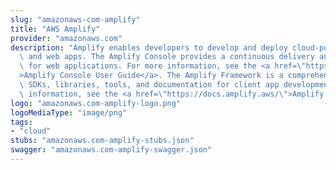 ```yaml
---
slug: "amazonaws-com-amplify"
title: "AWS Amplify"
provider: "amazonaws.com"
description: "Amplify enables developers to develop and deploy cloud-powered mobile\
  \ and web apps. The Amplify Console provides a continuous delivery and hosting service\
  \ for web applications. For more information, see the <a href=\"https://docs.aws.amazon.com/amplify/latest/userguide/welcome.html\"\
  >Amplify Console User Guide</a>. The Amplify Framework is a comprehensive set of\
  \ SDKs, libraries, tools, and documentation for client app development. For more\
  \ information, see the <a href=\"https://docs.amplify.aws/\">Amplify Framework.</a> "
logo: "amazonaws.com-amplify-logo.png"
logoMediaType: "image/png"
tags:
- "cloud"
stubs: "amazonaws.com-amplify-stubs.json"
swagger: "amazonaws.com-amplify-swagger.json"
---
```

